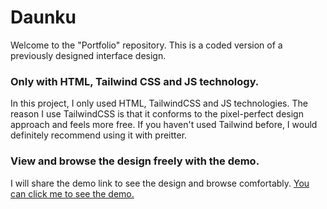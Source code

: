 <h1 >Daunku </h1>
<p>Welcome to the "Portfolio" repository. This is a coded version of a previously designed interface design.</p>

<h3>Only with HTML, Tailwind CSS and JS technology.</h3>
<p>In this project, I only used HTML, TailwindCSS and JS technologies. The reason I use TailwindCSS is that it conforms to the pixel-perfect design approach and feels more free. If you haven't used Tailwind before, I would definitely recommend using it with preitter.</p>

<h3>View and browse the design freely with the demo.</h3>
<p>I will share the demo link to see the design and browse comfortably. <a href="https://daunku.vercel.app/" target="_blank">You can click me to see the demo.</a></p>
